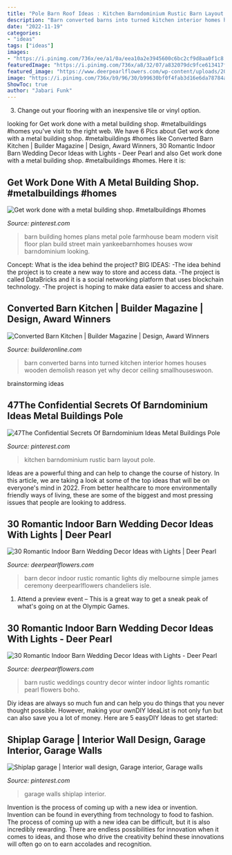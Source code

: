 ```yaml
---
title: "Pole Barn Roof Ideas : Kitchen Barndominium Rustic Barn Layout Pole"
description: "Barn converted barns into turned kitchen interior homes houses wooden demolish reason yet why decor ceiling smallhouseswoon"
date: "2022-11-19"
categories:
- "ideas"
tags: ["ideas"]
images:
- "https://i.pinimg.com/736x/ee/a1/0a/eea10a2e3945600c6bc2cf9d8aa0f1c8.jpg"
featuredImage: "https://i.pinimg.com/736x/a8/32/07/a832079dc9fce613417f94474933ef47.jpg"
featured_image: "https://www.deerpearlflowers.com/wp-content/uploads/2015/08/country-rustic-barn-wedding-ideas-for-winter-weddings.jpg"
image: "https://i.pinimg.com/736x/b9/96/30/b99630bf0f4fab3d16e6da78784ae667--garage.jpg"
ShowToc: true
author: "Jabari Funk"
---
```



3. Change out your flooring with an inexpensive tile or vinyl option.

	

		
looking for Get work done with a metal building shop. #metalbuildings #homes you've visit to the right web. We have 6 Pics about Get work done with a metal building shop. #metalbuildings #homes like Converted Barn Kitchen | Builder Magazine | Design, Award Winners, 30 Romantic Indoor Barn Wedding Decor Ideas with Lights - Deer Pearl and also Get work done with a metal building shop. #metalbuildings #homes. Here it is:
		
    
## Get Work Done With A Metal Building Shop. #metalbuildings #homes

<img loading=lazy src="https://i.pinimg.com/736x/a8/32/07/a832079dc9fce613417f94474933ef47.jpg" onerror="this.onerror=null;this.src='https://tse1.mm.bing.net/th?id=OIP.IvmaNGR7n9ylF0q-Aj4P5QHaLH&amp;pid=15.1';" alt="Get work done with a metal building shop. #metalbuildings #homes">

_Source: pinterest.com_

>barn building homes plans metal pole farmhouse beam modern visit floor plan build street main yankeebarnhomes houses wow barndominium looking. 

	

Concept: What is the idea behind the project?
BIG IDEAS: 
-The idea behind the project is to create a new way to store and access data. 
-The project is called DataBricks and it is a social networking platform that uses blockchain technology. 
-The project is hoping to make data easier to access and share.

    
## Converted Barn Kitchen | Builder Magazine | Design, Award Winners

<img loading=lazy src="https://cdnassets.hw.net/f1/16/08917d8f41cd8fcb3576bb045d06/1638061224-watermark-convbarnkit-0512-2-hero-tcm138-1274276.jpg" onerror="this.onerror=null;this.src='https://tse3.mm.bing.net/th?id=OIP._bzqO9Qa8LbMbn_S7dAfYgHaE7&amp;pid=15.1';" alt="Converted Barn Kitchen | Builder Magazine | Design, Award Winners">

_Source: builderonline.com_

>barn converted barns into turned kitchen interior homes houses wooden demolish reason yet why decor ceiling smallhouseswoon. 

	
 brainstorming ideas 
    
## 47The Confidential Secrets Of Barndominium Ideas Metal Buildings Pole

<img loading=lazy src="https://i.pinimg.com/736x/ee/a1/0a/eea10a2e3945600c6bc2cf9d8aa0f1c8.jpg" onerror="this.onerror=null;this.src='https://tse4.mm.bing.net/th?id=OIP.bQAIKpjj5I4JHPY3B79a0QHaKX&amp;pid=15.1';" alt="47The Confidential Secrets Of Barndominium Ideas Metal Buildings Pole">

_Source: pinterest.com_

>kitchen barndominium rustic barn layout pole. 

	

Ideas are a powerful thing and can help to change the course of history. In this article, we are taking a look at some of the top ideas that will be on everyone's mind in 2022. From better healthcare to more environmentally friendly ways of living, these are some of the biggest and most pressing issues that people are looking to address.

    
## 30 Romantic Indoor Barn Wedding Decor Ideas With Lights | Deer Pearl

<img loading=lazy src="http://www.deerpearlflowers.com/wp-content/uploads/2015/08/rustic-diy-barn-wedding-james-decor-ideas.jpg" onerror="this.onerror=null;this.src='https://tse1.mm.bing.net/th?id=OIP.o5RJTqUUhsjvFw3K9xg6ggHaLH&amp;pid=15.1';" alt="30 Romantic Indoor Barn Wedding Decor Ideas with Lights | Deer Pearl">

_Source: deerpearlflowers.com_

>barn decor indoor rustic romantic lights diy melbourne simple james ceremony deerpearlflowers chandeliers isle. 

	

1. Attend a preview event – This is a great way to get a sneak peak of what's going on at the Olympic Games.

    
## 30 Romantic Indoor Barn Wedding Decor Ideas With Lights - Deer Pearl

<img loading=lazy src="https://www.deerpearlflowers.com/wp-content/uploads/2015/08/country-rustic-barn-wedding-ideas-for-winter-weddings.jpg" onerror="this.onerror=null;this.src='https://tse4.mm.bing.net/th?id=OIP.2QTSMl1zsODSk5AELGZShQHaKC&amp;pid=15.1';" alt="30 Romantic Indoor Barn Wedding Decor Ideas with Lights - Deer Pearl">

_Source: deerpearlflowers.com_

>barn rustic weddings country decor winter indoor lights romantic pearl flowers boho. 

	

Diy ideas are always so much fun and can help you do things that you never thought possible. However, making your ownDIY IdeaList is not only fun but can also save you a lot of money. Here are 5 easyDIY Ideas to get started: 

    
## Shiplap Garage | Interior Wall Design, Garage Interior, Garage Walls

<img loading=lazy src="https://i.pinimg.com/736x/b9/96/30/b99630bf0f4fab3d16e6da78784ae667--garage.jpg" onerror="this.onerror=null;this.src='https://tse3.mm.bing.net/th?id=OIP.B4RXO1LC4F8984X-qNnEngHaJ3&amp;pid=15.1';" alt="Shiplap garage | Interior wall design, Garage interior, Garage walls">

_Source: pinterest.com_

>garage walls shiplap interior. 

	

Invention is the process of coming up with a new idea or invention. Invention can be found in everything from technology to food to fashion. The process of coming up with a new idea can be difficult, but it is also incredibly rewarding. There are endless possibilities for innovation when it comes to ideas, and those who drive the creativity behind these innovations will often go on to earn accolades and recognition.

